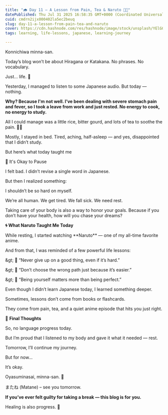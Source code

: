 ```yaml
---
title: "🌧️ Day 11 – A Lesson from Pain, Tea & Naruto 🍵🌀"
datePublished: Thu Jul 31 2025 16:58:35 GMT+0000 (Coordinated Universal Time)
cuid: cmdrn2ijx000402la5ec2beuq
slug: day-11-a-lesson-from-pain-tea-and-naruto
cover: https://cdn.hashnode.com/res/hashnode/image/stock/unsplash/YElG04lSJcM/upload/b98207731b99db86cd74d4fbe667e3c0.jpeg
tags: learning, life-lessons, japanese, learning-journey

---
```


Konnichiwa minna-san.

Today’s blog won’t be about Hiragana or Katakana. No phrases. No vocabulary.

Just… life. 🫶

Yesterday, I managed to listen to some Japanese audio. But today — nothing.

**Why? Because I'm not well. I’ve been dealing with severe stomach pain and fever, so I took a leave from work and just rested. No energy to cook, no energy to study.**

All I could manage was a little rice, bitter gourd, and lots of tea to soothe the pain. 🍚🍵

Mostly, I stayed in bed. Tired, aching, half-asleep — and yes, disappointed that I didn’t study.

But here’s what today taught me

💬 It's Okay to Pause

I felt bad. I didn’t revise a single word in Japanese.

But then I realized something:

I shouldn’t be so hard on myself.

We’re all human. We get tired. We fall sick. We need rest.

Taking care of your body is also a way to honor your goals. Because if you don’t have your health, how will you chase your dreams?

**🌀 What Naruto Taught Me Today**

While resting, I started watching \*\*Naruto\*\* — one of my all-time favorite anime.

And from that, I was reminded of a few powerful life lessons:

\&gt; 🥷 “Never give up on a good thing, even if it’s hard.”

\&gt; 🥷 “Don’t choose the wrong path just because it’s easier.”

\&gt; 🥷 “Being yourself matters more than being perfect.”

Even though I didn’t learn Japanese today, I learned something deeper.

Sometimes, lessons don’t come from books or flashcards.

They come from pain, tea, and a quiet anime episode that hits you just right.

🧡 **Final Thoughts**

So, no language progress today.

But I’m proud that I listened to my body and gave it what it needed — rest.

Tomorrow, I’ll continue my journey.

But for now…

It’s okay.

Oyasuminasai, minna-san. 🌙

またね (Matane) – see you tomorrow.

**If you’ve ever felt guilty for taking a break — this blog is for you.**

Healing is also progress. 🙏